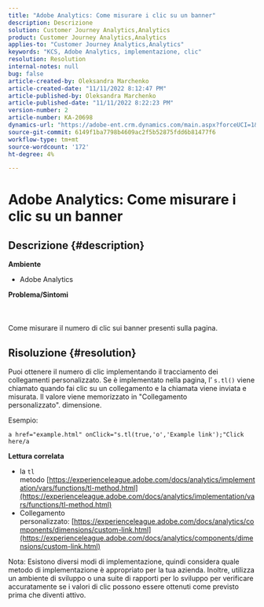 ```yaml
---
title: "Adobe Analytics: Come misurare i clic su un banner"
description: Descrizione
solution: Customer Journey Analytics,Analytics
product: Customer Journey Analytics,Analytics
applies-to: "Customer Journey Analytics,Analytics"
keywords: "KCS, Adobe Analytics, implementazione, clic"
resolution: Resolution
internal-notes: null
bug: false
article-created-by: Oleksandra Marchenko
article-created-date: "11/11/2022 8:12:47 PM"
article-published-by: Oleksandra Marchenko
article-published-date: "11/11/2022 8:22:23 PM"
version-number: 2
article-number: KA-20698
dynamics-url: "https://adobe-ent.crm.dynamics.com/main.aspx?forceUCI=1&pagetype=entityrecord&etn=knowledgearticle&id=d97cb833-fd61-ed11-9561-6045bd006b25"
source-git-commit: 6149f1ba7798b4609ac2f5b52875fdd6b81477f6
workflow-type: tm+mt
source-wordcount: '172'
ht-degree: 4%

---
```


# Adobe Analytics: Come misurare i clic su un banner

## Descrizione {#description}

<b>Ambiente</b>
- Adobe Analytics

<b>Problema/Sintomi </b><br><br> <br><br>Come misurare il numero di clic sui banner presenti sulla pagina.

## Risoluzione {#resolution}


Puoi ottenere il numero di clic implementando il tracciamento dei collegamenti personalizzato. Se è implementato nella pagina, l’ `s.tl()` viene chiamato quando fai clic su un collegamento e la chiamata viene inviata e misurata. Il valore viene memorizzato in &quot;Collegamento personalizzato&quot;. dimensione.

Esempio:


```
a href="example.html" onClick="s.tl(true,'o','Example link');"Click here/a
```


<b>Lettura correlata</b>

- la `tl` metodo [https://experienceleague.adobe.com/docs/analytics/implementation/vars/functions/tl-method.html](https://experienceleague.adobe.com/docs/analytics/implementation/vars/functions/tl-method.html)
- Collegamento personalizzato: [https://experienceleague.adobe.com/docs/analytics/components/dimensions/custom-link.html](https://experienceleague.adobe.com/docs/analytics/components/dimensions/custom-link.html)


Nota: Esistono diversi modi di implementazione, quindi considera quale metodo di implementazione è appropriato per la tua azienda. Inoltre, utilizza un ambiente di sviluppo o una suite di rapporti per lo sviluppo per verificare accuratamente se i valori di clic possono essere ottenuti come previsto prima che diventi attivo.

